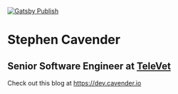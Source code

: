 [![Gatsby Publish](https://github.com/StephenCavender/gatsby-blog/actions/workflows/main.yml/badge.svg)](https://github.com/StephenCavender/gatsby-blog/actions/workflows/main.yml)

# Stephen Cavender

## Senior Software Engineer at [TeleVet](https://tele.vet)

Check out this blog at https://dev.cavender.io
